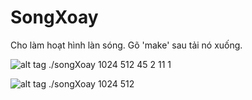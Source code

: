 # SongXoay
Cho làm hoạt hình làn sóng. Gõ 'make' sau tải nó xuống. 

![alt tag](SongXoay_0000.png)
./songXoay 1024 512 45 2 11 1

![alt tag](SongXoay_0022.png)
./songXoay 1024 512
